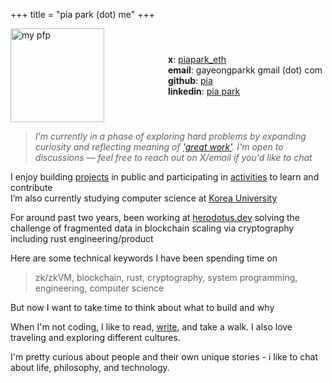 +++
title = "pia park (dot) me"
+++

<div style="display: flex; align-items: center;">
 <div style="flex: 1;">
    <img src="/images/pfp.png" alt="my pfp" style="width:150px;height:150px;">
  </div>
  <div style="flex: 1;">

**x**: [piapark_eth](https://x.com/piapark_eth)\
**email**: gayeongparkk gmail (dot) com \
**github**: [pia](https://github.com/rkdud007) \
**linkedin**: [pia park](https://www.linkedin.com/in/pia-park-436336221/)

</div>

</div>

> _I'm currently in a phase of exploring hard problems by expanding curiosity and reflecting meaning of ['great work'](https://www.piapark.me/manifesto/). I'm open to discussions — feel free to reach out on X/email if you'd like to chat_

I enjoy building [projects](https://www.piapark.me/projects/) in public and participating in [activities](https://www.piapark.me/misc/) to learn and contribute \
I’m also currently studying computer science at [Korea University](https://www.korea.edu/sites/en/index.do)

For around past two years, been working at [herodotus.dev](https://herodotus.dev) solving the challenge of fragmented data in blockchain scaling via cryptography including rust engineering/product

Here are some technical keywords I have been spending time on

> zk/zkVM, blockchain, rust, cryptography, system programming, engineering, computer science

But now I want to take time to think about what to build and why

>
>

When I'm not coding, I like to read, [write](https://www.piapark.me/blog/), and take a walk. I also love traveling and exploring different cultures.

I'm pretty curious about people and their own unique stories - i like to chat about life, philosophy, and technology.
